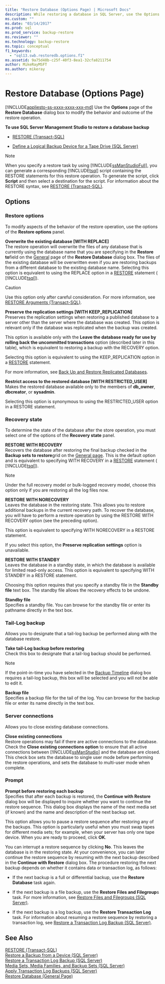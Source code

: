 ```yaml
---
title: "Restore Database (Options Page) | Microsoft Docs"
description: While restoring a database in SQL Server, use the Options page of the Restore Database dialog box to modify the behavior and outcome of the restore operation.
ms.custom: ""
ms.date: "03/14/2017"
ms.prod: sql
ms.prod_service: backup-restore
ms.reviewer: ""
ms.technology: backup-restore
ms.topic: conceptual
f1_keywords: 
  - "sql13.swb.restoredb.options.f1"
ms.assetid: 9a75d48b-c25f-40f3-8ea1-32cfa8211754
author: MikeRayMSFT
ms.author: mikeray
---
```

# Restore Database (Options Page)
[!INCLUDE[appliesto-ss-xxxx-xxxx-xxx-md](../../includes/appliesto-ss-xxxx-xxxx-xxx-md.md)]
  Use the **Options** page of the **Restore Database** dialog box to modify the behavior and outcome of the restore operation.  
  
 **To use SQL Server Management Studio to restore a database backup**  
  
-   [RESTORE &#40;Transact-SQL&#41;](../../t-sql/statements/restore-statements-transact-sql.md)  
  
-   [Define a Logical Backup Device for a Tape Drive &#40;SQL Server&#41;](../../relational-databases/backup-restore/define-a-logical-backup-device-for-a-tape-drive-sql-server.md)  
  
> [!NOTE]  
>  When you specify a restore task by using [!INCLUDE[ssManStudioFull](../../includes/ssmanstudiofull-md.md)], you can generate a corresponding [!INCLUDE[tsql](../../includes/tsql-md.md)] script containing the RESTORE statements for this restore operation. To generate the script, click **Script** and then select a destination for the script. For information about the RESTORE syntax, see [RESTORE &#40;Transact-SQL&#41;](../../t-sql/statements/restore-statements-transact-sql.md).  
  
## Options  
  
### Restore options  
 To modify aspects of the behavior of the restore operation, use the options of the **Restore options** panel.  
  
 **Overwrite the existing database [WITH REPLACE]**  
 The restore operation will overwrite the files of any database that is currently using the database name that you are specifying in the **Restore to**field on the [General](../../relational-databases/backup-restore/restore-database-general-page.md) page of the **Restore Database** dialog box. The files of the existing database will be overwritten even if you are restoring backups from a different database to the existing database name. Selecting this option is equivalent to using the REPLACE option in a [RESTORE](../../t-sql/statements/restore-statements-arguments-transact-sql.md) statement ( [!INCLUDE[tsql](../../includes/tsql-md.md)]).  
  
> [!CAUTION]  
>  Use this option only after careful consideration. For more information, see [RESTORE Arguments &#40;Transact-SQL&#41;](../../t-sql/statements/restore-statements-arguments-transact-sql.md).  
  
 **Preserve the replication settings [WITH KEEP_REPLICATION]**  
 Preserves the replication settings when restoring a published database to a server other than the server where the database was created. This option is relevant only if the database was replicated when the backup was created.  
  
 This option is available only with the **Leave the database ready for use by rolling back the uncommitted transactions** option (described later in this table), which is equivalent to restoring a backup with the RECOVERY option.  
  
 Selecting this option is equivalent to using the KEEP_REPLICATION option in a [RESTORE](../../t-sql/statements/restore-statements-transact-sql.md) statement.  
  
 For more information, see [Back Up and Restore Replicated Databases](../../relational-databases/replication/administration/back-up-and-restore-replicated-databases.md).  
  
 **Restrict access to the restored database [WITH RESTRICTED_USER]**  
 Makes the restored database available only to the members of **db_owner**, **dbcreator**, or **sysadmin**.  
  
 Selecting this option is synonymous to using the RESTRICTED_USER option in a RESTORE statement.  
  
### Recovery state  
 To determine the state of the database after the store operation, you must select one of the options of the **Recovery state** panel.  
  
 **RESTORE WITH RECOVERY**  
 Recovers the database after restoring the final backup checked in the **Backup sets to restore**grid on the [General page](../../relational-databases/backup-restore/restore-database-general-page.md). This is the default option and is equivalent to specifying WITH RECOVERY in a [RESTORE](../../t-sql/statements/restore-statements-arguments-transact-sql.md) statement ( [!INCLUDE[tsql](../../includes/tsql-md.md)]).  
  
> [!NOTE]  
>  Under the full recovery model or bulk-logged recovery model, choose this option only if you are restoring all the log files now.  
  
 **RESTORE WITH NORECOVERY**  
 Leaves the database in the restoring state. This allows you to restore additional backups in the current recovery path. To recover the database, you will have to perform a restore operation by using the RESTORE WITH RECOVERY option (see the preceding option).  
  
 This option is equivalent to specifying WITH NORECOVERY in a RESTORE statement.  
  
 If you select this option, the **Preserve replication settings** option is unavailable.  
  
 **RESTORE WITH STANDBY**  
 Leaves the database in a standby state, in which the database is available for limited read-only access. This option is equivalent to specifying WITH STANDBY in a RESTORE statement.  
  
 Choosing this option requires that you specify a standby file in the **Standby file** text box. The standby file allows the recovery effects to be undone.  
  
 **Standby file**  
 Specifies a standby file. You can browse for the standby file or enter its pathname directly in the text box.  
  
### Tail-Log backup  
 Allows you to designate that a tail-log backup be performed along with the database restore.  
  
 **Take tail-Log backup before restoring**  
 Check this box to designate that a tail-log backup should be performed.  
  
> [!NOTE]  
>  If the point-in-time you have selected in the [Backup Timeline](../../relational-databases/backup-restore/backup-timeline.md) dialog box requires a tail-log backup, this box will be selected and you will not be able to edit it.  
  
 **Backup file**  
 Specifies a backup file for the tail of the log. You can browse for the backup file or enter its name directly in the text box.  
  
### Server connections  
 Allows you to close existing database connections.  
  
 **Close existing connections**  
 Restore operations may fail if there are active connections to the database. Check the **Close existing connections option** to ensure that all active connections between [!INCLUDE[ssManStudio](../../includes/ssmanstudio-md.md)] and the database are closed. This check box sets the database to single user mode before performing the restore operations, and sets the database to multi-user mode when complete.  
  
### Prompt  
 **Prompt before restoring each backup**  
 Specifies that after each backup is restored, the **Continue with Restore** dialog box will be displayed to inquire whether you want to continue the restore sequence. This dialog box displays the name of the next media set (if known) and the name and description of the next backup set.  
  
 This option allows you to pause a restore sequence after restoring any of the backups. This option is particularly useful when you must swap tapes for different media sets; for example, when your server has only one tape device. When you are ready to proceed, click **OK**.  
  
 You can interrupt a restore sequence by clicking **No**. This leaves the database is in the restoring state. At your convenience, you can later continue the restore sequence by resuming with the next backup described in the **Continue with Restore** dialog box. The procedure restoring the next backup depends on whether it contains data or transaction log, as follows:  
  
-   If the next backup is a full or differential backup, use the **Restore Database** task again.  
  
-   If the next backup is a file backup, use the **Restore Files and Filegroup**s task. For more information, see [Restore Files and Filegroups &#40;SQL Server&#41;](../../relational-databases/backup-restore/restore-files-and-filegroups-sql-server.md).  
  
-   If the next backup is a log backup, use the **Restore Transaction Log** task. For information about resuming a restore sequence by restoring a transaction log, see [Restore a Transaction Log Backup &#40;SQL Server&#41;](../../relational-databases/backup-restore/restore-a-transaction-log-backup-sql-server.md).  
  
## See Also  
 [RESTORE &#40;Transact-SQL&#41;](../../t-sql/statements/restore-statements-transact-sql.md)   
 [Restore a Backup from a Device &#40;SQL Server&#41;](../../relational-databases/backup-restore/restore-a-backup-from-a-device-sql-server.md)   
 [Restore a Transaction Log Backup &#40;SQL Server&#41;](../../relational-databases/backup-restore/restore-a-transaction-log-backup-sql-server.md)   
 [Media Sets, Media Families, and Backup Sets &#40;SQL Server&#41;](../../relational-databases/backup-restore/media-sets-media-families-and-backup-sets-sql-server.md)   
 [Apply Transaction Log Backups &#40;SQL Server&#41;](../../relational-databases/backup-restore/apply-transaction-log-backups-sql-server.md)   
 [Restore Database &#40;General Page&#41;](../../relational-databases/backup-restore/restore-database-general-page.md)  
  
  
